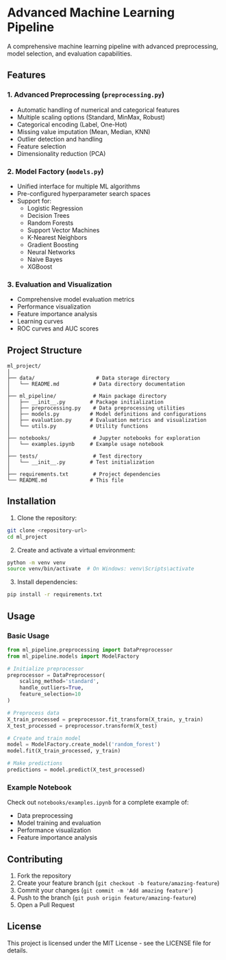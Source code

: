 # Advanced Machine Learning Pipeline

A comprehensive machine learning pipeline with advanced preprocessing, model selection, and evaluation capabilities.

## Features

### 1. Advanced Preprocessing (`preprocessing.py`)
- Automatic handling of numerical and categorical features
- Multiple scaling options (Standard, MinMax, Robust)
- Categorical encoding (Label, One-Hot)
- Missing value imputation (Mean, Median, KNN)
- Outlier detection and handling
- Feature selection
- Dimensionality reduction (PCA)

### 2. Model Factory (`models.py`)
- Unified interface for multiple ML algorithms
- Pre-configured hyperparameter search spaces
- Support for:
  - Logistic Regression
  - Decision Trees
  - Random Forests
  - Support Vector Machines
  - K-Nearest Neighbors
  - Gradient Boosting
  - Neural Networks
  - Naive Bayes
  - XGBoost

### 3. Evaluation and Visualization
- Comprehensive model evaluation metrics
- Performance visualization
- Feature importance analysis
- Learning curves
- ROC curves and AUC scores

## Project Structure
```
ml_project/
│
├── data/                    # Data storage directory
│   └── README.md           # Data directory documentation
│
├── ml_pipeline/            # Main package directory
│   ├── __init__.py        # Package initialization
│   ├── preprocessing.py    # Data preprocessing utilities
│   ├── models.py          # Model definitions and configurations
│   ├── evaluation.py      # Evaluation metrics and visualization
│   └── utils.py           # Utility functions
│
├── notebooks/              # Jupyter notebooks for exploration
│   └── examples.ipynb     # Example usage notebook
│
├── tests/                  # Test directory
│   └── __init__.py        # Test initialization
│
├── requirements.txt        # Project dependencies
└── README.md              # This file
```

## Installation

1. Clone the repository:
```bash
git clone <repository-url>
cd ml_project
```

2. Create and activate a virtual environment:
```bash
python -m venv venv
source venv/bin/activate  # On Windows: venv\Scripts\activate
```

3. Install dependencies:
```bash
pip install -r requirements.txt
```

## Usage

### Basic Usage

```python
from ml_pipeline.preprocessing import DataPreprocessor
from ml_pipeline.models import ModelFactory

# Initialize preprocessor
preprocessor = DataPreprocessor(
    scaling_method='standard',
    handle_outliers=True,
    feature_selection=10
)

# Preprocess data
X_train_processed = preprocessor.fit_transform(X_train, y_train)
X_test_processed = preprocessor.transform(X_test)

# Create and train model
model = ModelFactory.create_model('random_forest')
model.fit(X_train_processed, y_train)

# Make predictions
predictions = model.predict(X_test_processed)
```

### Example Notebook

Check out `notebooks/examples.ipynb` for a complete example of:
- Data preprocessing
- Model training and evaluation
- Performance visualization
- Feature importance analysis

## Contributing

1. Fork the repository
2. Create your feature branch (`git checkout -b feature/amazing-feature`)
3. Commit your changes (`git commit -m 'Add amazing feature'`)
4. Push to the branch (`git push origin feature/amazing-feature`)
5. Open a Pull Request

## License

This project is licensed under the MIT License - see the LICENSE file for details. 